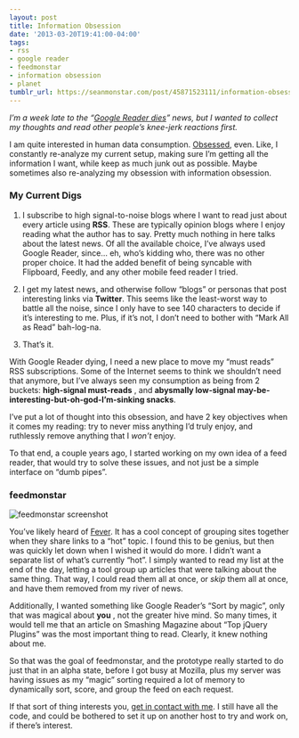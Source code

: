 ```yaml
---
layout: post
title: Information Obsession
date: '2013-03-20T19:41:00-04:00'
tags:
- rss
- google reader
- feedmonstar
- information obsession
- planet
tumblr_url: https://seanmonstar.com/post/45871523111/information-obsession
---
```

_I’m a week late to the “[Google Reader dies](http://googlereader.blogspot.com/2013/03/powering-down-google-reader.html)” news, but I wanted to collect my thoughts and read other people’s knee-jerk reactions first._

I am quite interested in human data consumption. [Obsessed](http://seanmonstar.com/blog/prioritizing-my-tiny-inbox/), even. Like, I constantly re-analyze my current setup, making sure I’m getting all the information I want, while keep as much junk out as possible. Maybe sometimes also re-analyzing my obsession with information obsession.

### My Current Digs

1. I subscribe to high signal-to-noise blogs where I want to read just about every article using **RSS**. These are typically opinion blogs where I enjoy reading what the author has to say. Pretty much nothing in here talks about the latest news. Of all the available choice, I’ve always used Google Reader, since… eh, who’s kidding who, there was no other proper choice. It had the added benefit of being syncable with Flipboard, Feedly, and any other mobile feed reader I tried.

2. I get my latest news, and otherwise follow “blogs” or personas that post interesting links via **Twitter**. This seems like the least-worst way to battle all the noise, since I only have to see 140 characters to decide if it’s interesting to me. Plus, if it’s not, I don’t need to bother with “Mark All as Read” bah-log-na.

3. That’s it.

With Google Reader dying, I need a new place to move my “must reads” RSS subscriptions. Some of the Internet seems to think we shouldn’t need that anymore, but I’ve always seen my consumption as being from 2 buckets: **high-signal must-reads** , and **abysmally low-signal may-be-interesting-but-oh-god-I’m-sinking snacks**.

I’ve put a lot of thought into this obsession, and have 2 key objectives when it comes my reading: try to never miss anything I’d truly enjoy, and ruthlessly remove anything that I _won’t_ enjoy.

To that end, a couple years ago, I started working on my own idea of a feed reader, that would try to solve these issues, and not just be a simple interface on “dumb pipes”.

### feedmonstar

![feedmonstar screenshot](https://lh4.googleusercontent.com/-rOZZHV3CSPk/TkQWjE8L0yI/AAAAAAAAANs/9daDF17aWVs/s910/feedmonstar.jpg)

You’ve likely heard of [Fever](http://feedafever.com). It has a cool concept of grouping sites together when they share links to a “hot” topic. I found this to be genius, but then was quickly let down when I wished it would do more. I didn’t want a separate list of what’s currently “hot”. I simply wanted to read my list at the end of the day, letting a tool group up articles that were talking about the same thing. That way, I could read them all at once, or _skip_ them all at once, and have them removed from my river of news.

Additionally, I wanted something like Google Reader’s “Sort by magic”, only that was magical about **you** , not the greater hive mind. So many times, it would tell me that an article on Smashing Magazine about “Top jQuery Plugins” was the most important thing to read. Clearly, it knew nothing about me.

So that was the goal of feedmonstar, and the prototype really started to do just that in an alpha state, before I got busy at Mozilla, plus my server was having issues as my “magic” sorting required a lot of memory to dynamically sort, score, and group the feed on each request.

If that sort of thing interests you, [get in contact with me](http://seanmonstar.com/about). I still have all the code, and could be bothered to set it up on another host to try and work on, if there’s interest.

